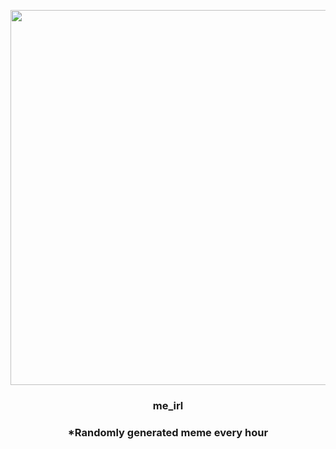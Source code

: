 <p align="center">
        <img src="https://i.redd.it/pq7pj4kiqmp91.jpg" width="600" height="600">
        </p>
        <h3 align="center">me_irl</h3>
        <h3 align="center">*Randomly generated meme every hour</h3>
    